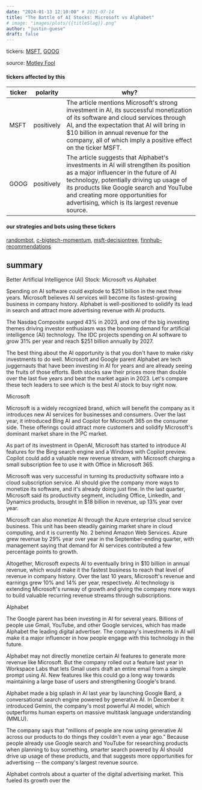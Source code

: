 ```yaml
---
date: "2024-01-13 12:10:00" # 2021-07-14
title: "The Battle of AI Stocks: Microsoft vs Alphabet"
# image: "images/plots/{{titleSlag}}.png"
author: "justin-guese"
draft: false
---
```

tickers: <a href='https://finance.yahoo.com/quote/MSFT' target='_blank'>MSFT</a>, <a href='https://finance.yahoo.com/quote/GOOG' target='_blank'>GOOG</a> 

source: <a href='https://www.fool.com/investing/2024/01/13/better-ai-stock-microsoft-alphabet/' target='_blank'>Motley Fool</a>

#### tickers affected by this

| ticker | polarity | why? |
|------------|------------|------------|
| MSFT | positively | The article mentions Microsoft's strong investment in AI, its successful monetization of its software and cloud services through AI, and the expectation that AI will bring in $10 billion in annual revenue for the company, all of which imply a positive effect on the ticker MSFT. |
| GOOG | positively | The article suggests that Alphabet's investments in AI will strengthen its position as a major influencer in the future of AI technology, potentially driving up usage of its products like Google search and YouTube and creating more opportunities for advertising, which is its largest revenue source. |



#### our strategies and bots using these tickers

[randombot](/strategies/randombot), [c-bigtech-momentum](/strategies/c-bigtech-momentum), [msft-decisiontree](/strategies/msft-decisiontree), [finnhub-recommendations](/strategies/finnhub-recommendations)

## summary

Better Artificial Intelligence (AI) Stock: Microsoft vs Alphabet

Spending on AI software could explode to $251 billion in the next three years. Microsoft believes AI services will become its fastest-growing business in company history. Alphabet is well-positioned to solidify its lead in search and attract more advertising revenue with AI products.

The Nasdaq Composite surged 43% in 2023, and one of the big investing themes driving investor enthusiasm was the booming demand for artificial intelligence (AI) technology. The IDC projects spending on AI software to grow 31% per year and reach $251 billion annually by 2027.

The best thing about the AI opportunity is that you don't have to make risky investments to do well. Microsoft and Google parent Alphabet are tech juggernauts that have been investing in AI for years and are already seeing the fruits of those efforts. Both stocks saw their prices more than double over the last five years and beat the market again in 2023. Let's compare these tech leaders to see which is the best AI stock to buy right now.

Microsoft

Microsoft is a widely recognized brand, which will benefit the company as it introduces new AI services for businesses and consumers. Over the last year, it introduced Bing AI and Copilot for Microsoft 365 on the consumer side. These offerings could attract more customers and solidify Microsoft's dominant market share in the PC market.

As part of its investment in OpenAI, Microsoft has started to introduce AI features for the Bing search engine and a Windows with Copilot preview. Copilot could add a valuable new revenue stream, with Microsoft charging a small subscription fee to use it with Office in Microsoft 365.

Microsoft was very successful in turning its productivity software into a cloud subscription service. AI should give the company more ways to monetize its software, and it's already doing just fine. In the last quarter, Microsoft said its productivity segment, including Office, LinkedIn, and Dynamics products, brought in $18 billion in revenue, up 13% year over year.

Microsoft can also monetize AI through the Azure enterprise cloud service business. This unit has been steadily gaining market share in cloud computing, and it is currently No. 2 behind Amazon Web Services. Azure grew revenue by 29% year over year in the September-ending quarter, with management saying that demand for AI services contributed a few percentage points to growth.

Altogether, Microsoft expects AI to eventually bring in $10 billion in annual revenue, which would make it the fastest business to reach that level of revenue in company history. Over the last 10 years, Microsoft's revenue and earnings grew 10% and 14% per year, respectively. AI technology is extending Microsoft's runway of growth and giving the company more ways to build valuable recurring revenue streams through subscriptions.

Alphabet

The Google parent has been investing in AI for several years. Billions of people use Gmail, YouTube, and other Google services, which has made Alphabet the leading digital advertiser. The company's investments in AI will make it a major influencer in how people engage with this technology in the future.

Alphabet may not directly monetize certain AI features to generate more revenue like Microsoft. But the company rolled out a feature last year in Workspace Labs that lets Gmail users draft an entire email from a simple prompt using AI. New features like this could go a long way towards maintaining a large base of users and strengthening Google's brand.

Alphabet made a big splash in AI last year by launching Google Bard, a conversational search engine powered by generative AI. In December it introduced Gemini, the company's most powerful AI model, which outperforms human experts on massive multitask language understanding (MMLU).

The company says that "millions of people are now using generative AI across our products to do things they couldn't even a year ago." Because people already use Google search and YouTube for researching products when planning to buy something, smarter search powered by AI should drive up usage of these products, and that suggests more opportunities for advertising -- the company's largest revenue source.

Alphabet controls about a quarter of the digital advertising market. This fueled its growth over the